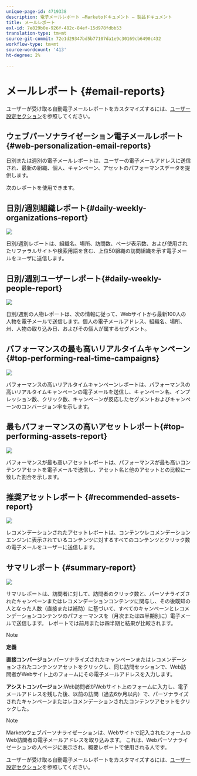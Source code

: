 ```yaml
---
unique-page-id: 4719338
description: 電子メールレポート —Marketoドキュメント — 製品ドキュメント
title: メールレポート
exl-id: 7e829b0e-926f-482c-84ef-15d978fdbb53
translation-type: tm+mt
source-git-commit: 72e1d29347bd5b77107da1e9c30169cb6490c432
workflow-type: tm+mt
source-wordcount: '413'
ht-degree: 2%

---
```


# メールレポート {#email-reports}

ユーザーが受け取る自動電子メールレポートをカスタマイズするには、[ユーザー設定セクション](/help/marketo/product-docs/web-personalization/getting-started/user-settings.md)を参照してください。

## ウェブパーソナライゼーション電子メールレポート{#web-personalization-email-reports}

日別または週別の電子メールレポートは、ユーザーの電子メールアドレスに送信され、最新の組織、個人、キャンペーン、アセットのパフォーマンスデータを提供します。

次のレポートを使用できます。

## 日別/週別組織レポート{#daily-weekly-organizations-report}

![](assets/image2014-12-6-13-3a32-3a8.png)

日別/週別レポートは、組織名、場所、訪問数、ページ表示数、および使用されたリファラルサイトや検索用語を含む、上位50組織の訪問組織を示す電子メールをユーザに送信します。

## 日別/週別ユーザーレポート{#daily-weekly-people-report}

![](assets/two.png)

日別/週別の人物レポートは、次の情報に従って、Webサイトから最新100人の人物を電子メールで送信します。個人の電子メールアドレス、組織名、場所、州、人物の取り込み日、およびその個人が属するセグメント。

## パフォーマンスの最も高いリアルタイムキャンペーン{#top-performing-real-time-campaigns}

![](assets/image2014-12-6-13-3a32-3a31.png)

パフォーマンスの高いリアルタイムキャンペーンレポートは、パフォーマンスの高いリアルタイムキャンペーンの電子メールを送信し、キャンペーン名、インプレッション数、クリック数、キャンペーンが反応したセグメントおよびキャンペーンのコンバージョン率を示します。

## 最もパフォーマンスの高いアセットレポート{#top-performing-assets-report}

![](assets/image2014-12-6-13-3a29-3a5.png)

パフォーマンスが最も高いアセットレポートは、パフォーマンスが最も高いコンテンツアセットを電子メールで送信し、アセット名と他のアセットとの比較に一致した割合を示します。

## 推奨アセットレポート {#recommended-assets-report}

![](assets/image2014-12-6-13-3a28-3a43.png)

レコメンデーションされたアセットレポートは、コンテンツレコメンデーションエンジンに表示されているコンテンツに対するすべてのコンテンツとクリック数の電子メールをユーザーに送信します。

## サマリレポート {#summary-report}

![](assets/six.png)

サマリレポートは、訪問者に対して、訪問者のクリック数と、パーソナライズされたキャンペーンまたはレコメンデーションコンテンツに関与し、その後既知の人となった人数（直接または補助）に基づいて、すべてのキャンペーンとレコメンデーションコンテンツのパフォーマンスを（月次または四半期別に）電子メールで送信します。 レポートでは前月または四半期と結果が比較されます。

>[!NOTE]
>
>**定義**
>
>**直接コンバージョン**:パーソナライズされたキャンペーンまたはレコメンデーションされたコンテンツアセットをクリックし、同じ訪問セッションで、Web訪問者がWebサイト上のフォームにその電子メールアドレスを入力します。
>
>**アシストコンバージョン**:Web訪問者がWebサイト上のフォームに入力し、電子メールアドレスを残した後、以前の訪問（過去6か月以内）で、パーソナライズされたキャンペーンまたはレコメンデーションされたコンテンツアセットをクリックした。

>[!NOTE]
>
>Marketoウェブパーソナライゼーションは、Webサイトで記入されたフォームのWeb訪問者の電子メールアドレスを取り込みます。 これは、Webパーソナライゼーションの人ページに表示され、概要レポートで使用される人です。

ユーザーが受け取る自動電子メールレポートをカスタマイズするには、[ユーザー設定セクション](/help/marketo/product-docs/web-personalization/getting-started/user-settings.md)を参照してください。
